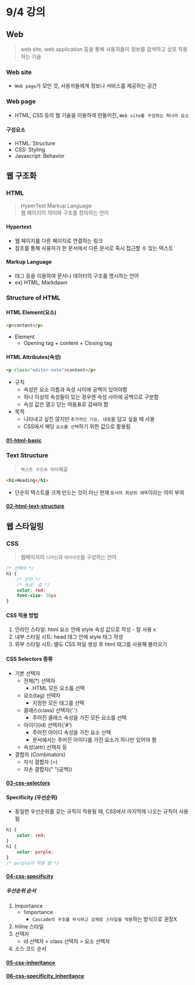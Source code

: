 # 9/4 강의
## Web
> web site, web application 등을 통해 사용자들이 정보를 검색하고 상호 작용하는 기술
### Web site
- `Web page`가 모인 것, 사용자들에게 정보나 서비스를 제공하는 공간
### Web page
- HTML, CSS 등의 웹 기술을 이용하여 만들어진, `Web site를 구성하는 하나의 요소`
#### 구성요소
- HTML: Structure
- CSS: Styling
- Javascript: Behavior

## 웹 구조화
### HTML
> HyperText Markup Language<br/>
> 웹 페이지의 의미와 구조를 정의하는 언어
#### Hypertext
- 웹 페이지를 다른 페이지로 연결하는 링크
- 참조를 통해 사용자가 한 문서에서 다른 문서로 즉시 접근할 수 있는 텍스트
#### Markup Language
- 태그 등을 이용하여 문서나 데이터의 구조를 명시하는 언어
- ex) HTML, Markdawn

### Structure of HTML
#### HTML Element(요소)
```html
<p>content</p>
```
- Element
    - Opening tag + content + Closing tag
#### HTML Attributes(속성)
```html
<p class="editor-note">content</p>
```
- 규칙
    - 속성은 요소 이름과 속성 사이에 공백이 있어야함
    - 하나 이상의 속성들이 있는 경우엔 속성 사이에 공백으로 구분함
    - 속성 값은 열고 닫는 따옴표로 감싸야 함
- 목적
    - 나타내고 싶진 않지만 `추가적인 기능, 내용`을 담고 싶을 때 사용
    - CSS에서 해당 `요소를 선택`하기 위한 값으로 활용됨
#### [01-html-basic](../01-fundamentals-of-html-css/01-html-basic.html)
### Text Structure
> `텍스트 구조와 의미`제공
```html
<h1>Heading</h1>
```
- 단순히 텍스트를 크게 만드는 것이 아닌 현재 `문서의 최상위 제목`이라는 의미 부여
#### [02-html-text-structure](../01-fundamentals-of-html-css/02-html-text-structure.html)
## 웹 스타일링
### CSS
> 웹페이지의 `디자인`과 `레이아웃`을 구성하는 언어
```css
/* 선택자 */
h1 {
    /* 선언 */
    /* 속성: 값 */
    color: red;
    font-size: 30px
}
```
#### CSS 적용 방법
1. 인라인 스타일: html 요소 안에 style 속성 값으로 작성 - 잘 사용 x
2. 내부 스타일 시트: head 태그 안에 style 태그 작성
3. 외부 스타일 시트: 별도 CSS 파일 생성 후 html 태그를 사용해 불러오기
#### CSS Selectors 종류
- 기본 선택자
  - 전체(*) 선택자
    - HTML 모든 요소를 선택
  - 요소(tag) 선택자
    - 지정한 모든 태그를 선택
  - 클래스(class) 선택자('.')
    - 주어진 클래스 속성을 가진 모든 요소를 선택
  - 아이디(id) 선택자('#')
    - 주어진 아이디 속성을 가진 요소 선택
    - 문서에서는 주어진 아이디를 가진 요소가 하나만 있어야 함
  - 속성(attr) 선택자 등
- 결합자 (Combinators)
  - 자식 결합자 (>)
  - 자손 결합자(" "(공백))
#### [03-css-selectors](../01-fundamentals-of-html-css/03-css-selectors.html)
#### Specificity (우선순위)
- 동일한 우선순위를 갖는 규칙이 적용될 때, CSS에서 마지막에 나오는 규칙이 사용됨
```css
h1 {
    color: red;
}
h1 {
    color: purple;
}
/* purple이 적용 됨 */
```
#### [04-css-specificity](../01-fundamentals-of-html-css/04-css-specificity.html)
##### 우선순위 순서
1. Importance
    - !importance
        - `Cascade의 구조를 무시하고 강제로 스타일을 적용`하는 방식으로 권장X
2. Inline 스타일
3. 선택자
    - id 선택자 > class 선택자 > 요소 선택자
4. 소스 코드 순서
#### [05-css-inheritance](../01-fundamentals-of-html-css/05-css-inheritance.html)
#### [06-css-specificity_inheritance](../01-fundamentals-of-html-css/06-css-specificity_inheritance.html)
